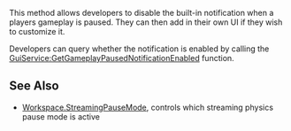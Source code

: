 This method allows developers to disable the built-in notification when a players gameplay is paused. They can then add in their own UI if they wish to customize it.

Developers can query whether the notification is enabled by calling the [GuiService:GetGameplayPausedNotificationEnabled](https://developer.roblox.com/en-us/api-reference/function/GuiService/GetGameplayPausedNotificationEnabled) function.

See Also
--------

*   [Workspace.StreamingPauseMode](https://developer.roblox.com/en-us/api-reference/property/Workspace/StreamingPauseMode), controls which streaming physics pause mode is active